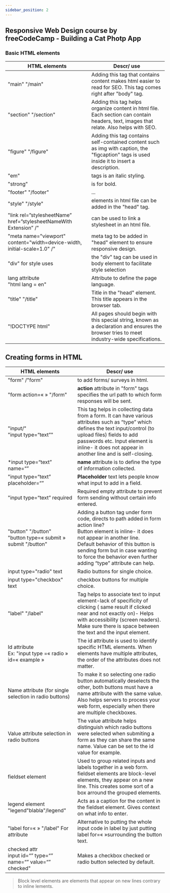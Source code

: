 ```yaml
---
sidebar_position: 2
---
```


##  Responsive Web Design course by freeCodeCamp - Building a Cat Photp App

### Basic HTML elements

|   HTML elements| Descr/ use  |
|---|---|
|"main" "/main"|Adding this tag that contains content makes html easier to read for SEO. This tag comes right after "body" tag.|
|"section" "/section" | Adding this tag helps organize content in html file. Each section can contain headers, text, images that relate. Also helps with SEO.  |
|"figure" "/figure" |  Adding this tag contains self-contained content such as img with caption, the "figcaption" tags is used inside it to insert a description. |
|"em" | tags is an italic styling.|
|"strong" |  is for bold.|
|"footer" "/footer" |... |
| "style" "/style" |elements in html file can be added in the "head" tag.|
| "link rel=”stylesheetName” href=”stylesheetNameWith Extension” /"  |can be used to link a stylesheet in an html file.|
| "meta name="viewport" content="width=device-width, initial-scale=1.0" /"  |meta tag to be added in "head" element to ensure responsive design.| 
| "div" for style uses  |the "div" tag  can be used in body element to facilitate style selection|
|lang attribute </br>"html lang = en"|Attribute to define the page language.|
|"title" "/title"| Title in the "head" element. This title appears in the browser tab.|
|"!DOCTYPE html" | All pages should begin with this special string, known as a declaration and ensures the browser tries to meet industry-wide specifications.|

 
## Creating forms in HTML

|HTML elements |Descr/ use    |
|---|---|
|"form" /"form"|to add forms/ surveys in html.|
| "form action=«   » "/form"   | **action** attribute in "form" tags specifies the url path to which form responses will be sent.  |
|"input/"<br />"input type=“text”" | This tag helps in collecting data from a form. It can have various attributes such as “type” which defines the text input/control (to upload files) fields to add passwords etc. Input element is inline- it does not appear in another line and is self-closing.  |
|*input type=“text” name=“”|  **name** attribute is to define the type of information collected. |
|"input type=“text” placeholder=“” | **Placeholder** text lets people know what input to add in a field.  |
|"input type=“text” required | Required empty attribute to prevent form sending without certain info entered.|
|"button" "/button" <br /> "button type=« submit » submit "/button"|Adding a button tag under form code, directs to path added in form action line? <br /> Button element is inline- it does not appear in another line. <br /> Default behavior of this button is sending form but in case wanting to force the behavior even further adding “type” attribute can help.|
|input type="radio" text  | Radio buttons for single choice.|
|input type="checkbox" text| checkbox buttons for multiple choice.| | 
|"label" "/label" | Tag helps to associate text to input element-lack of specificity of clicking ( same result if clicked near and not exactly on)- Helps with accessibility (screen readers). <br /> Make sure there is space between the text and the input element.  |
|Id attribute <br /> Ex: "input type =« radio » <br /> id=« example »| The id attribute is used to identify specific HTML elements. When elements have multiple attributes, the order of the attributes does not matter. |
|Name attribute (for single selection in radio buttons) |  To make it so selecting one radio button automatically deselects the other, both buttons must have a name attribute with the same value. <br /> Also helps servers to process your web form, especially when there are multiple checkboxes.|
|Value attribute selection in radio buttons |  The value attribute helps distinguish which radio buttons were selected when submiting a form as they can share the same name. Value can be set to the id value for example.|
|fieldset element |  Used to group related inputs and labels together in a web form. fieldset elements are block-level elements, they appear on a new line. This creates some sort of a box arround the grouped elements.|
|legend element "legend"blabla"/legend"|  Acts as a caption for the content in the fieldset element. Gives context on what info to enter. |
|"label for=«  » "/label" For attribute | Alternative to putting the whole input code in label by just putting label for=«  »surrounding the button text. |
|checked attr <br /> input id=“” type=“” name=“” value=“” checked" |Makes a checkbox checked or radio button selected by default. |

> Block level elements are elements that appear on new lines contrary to inline lements.